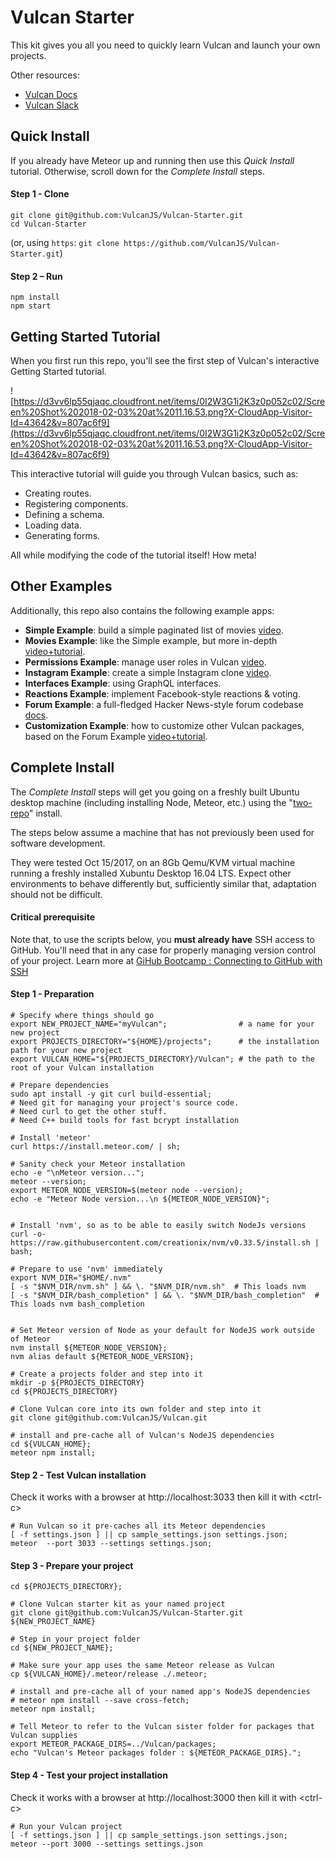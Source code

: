# Vulcan Starter

This kit gives you all you need to quickly learn Vulcan and launch your own projects.

Other resources: 

- [Vulcan Docs](http://docs.vulcanjs.org)
- [Vulcan Slack](http://slack.vulcanjs.org)

## Quick Install

If you already have Meteor up and running then use this *Quick Install* tutorial. Otherwise, scroll down for the *Complete Install* steps.

#### Step 1 - Clone

```
git clone git@github.com:VulcanJS/Vulcan-Starter.git
cd Vulcan-Starter
```

(or, using `https`: `git clone https://github.com/VulcanJS/Vulcan-Starter.git`)

#### Step 2 – Run

```
npm install
npm start
```

## Getting Started Tutorial

When you first run this repo, you'll see the first step of Vulcan's interactive Getting Started tutorial. 

![https://d3vv6lp55qjaqc.cloudfront.net/items/0I2W3G1i2K3z0p052c02/Screen%20Shot%202018-02-03%20at%2011.16.53.png?X-CloudApp-Visitor-Id=43642&v=807ac6f9](https://d3vv6lp55qjaqc.cloudfront.net/items/0I2W3G1i2K3z0p052c02/Screen%20Shot%202018-02-03%20at%2011.16.53.png?X-CloudApp-Visitor-Id=43642&v=807ac6f9)

This interactive tutorial will guide you through Vulcan basics, such as:

- Creating routes.
- Registering components.
- Defining a schema.
- Loading data.
- Generating forms.

All while modifying the code of the tutorial itself! How meta!

## Other Examples

Additionally, this repo also contains the following example apps: 

- **Simple Example**: build a simple paginated list of movies [video](http://docs.vulcanjs.org/example-simple.html).
- **Movies Example**: like the Simple example, but more in-depth [video+tutorial](http://docs.vulcanjs.org/example-movies.html). 
- **Permissions Example**: manage user roles in Vulcan [video](http://docs.vulcanjs.org/example-permissions.html).
- **Instagram Example**: create a simple Instagram clone [video](http://docs.vulcanjs.org/example-instagram.html).
- **Interfaces Example**: using GraphQL interfaces.
- **Reactions Example**: implement Facebook-style reactions & voting.
- **Forum Example**: a full-fledged Hacker News-style forum codebase [docs](http://docs.vulcanjs.org/example-forum.html). 
- **Customization Example**: how to customize other Vulcan packages, based on the Forum Example [video+tutorial](http://docs.vulcanjs.org/example-customization.html). 

## Complete Install

The *Complete Install* steps will get you going on a freshly built Ubuntu desktop machine (including installing Node, Meteor, etc.) using the "[two-repo](http://docs.vulcanjs.org/#Two-Repo-Install)" install.

The steps below assume a machine that has not previously been used for software development.

They were tested Oct 15/2017, on an 8Gb Qemu/KVM virtual machine running a freshly installed Xubuntu Desktop 16.04 LTS.
Expect other environments to behave differently but, sufficiently similar that, adaptation should not be difficult.

#### Critical prerequisite

Note that, to use the scripts below, you **must already have** SSH access to GitHub.  You'll need that in any case for properly managing version control of your project.  Learn more at [GiHub Bootcamp : Connecting to GitHub with SSH](https://help.github.com/articles/connecting-to-github-with-ssh/)

#### Step 1 - Preparation

    # Specify where things should go
    export NEW_PROJECT_NAME="myVulcan";                # a name for your new project
    export PROJECTS_DIRECTORY="${HOME}/projects";      # the installation path for your new project
    export VULCAN_HOME="${PROJECTS_DIRECTORY}/Vulcan"; # the path to the root of your Vulcan installation

    # Prepare dependencies
    sudo apt install -y git curl build-essential;
    # Need git for managing your project's source code.
    # Need curl to get the other stuff.
    # Need C++ build tools for fast bcrypt installation

    # Install 'meteor'
    curl https://install.meteor.com/ | sh;

    # Sanity check your Meteor installation
    echo -e "\nMeteor version...";
    meteor --version;
    export METEOR_NODE_VERSION=$(meteor node --version);
    echo -e "Meteor Node version...\n ${METEOR_NODE_VERSION}";


    # Install 'nvm', so as to be able to easily switch NodeJs versions
    curl -o- https://raw.githubusercontent.com/creationix/nvm/v0.33.5/install.sh | bash;

    # Prepare to use 'nvm' immediately
    export NVM_DIR="$HOME/.nvm"
    [ -s "$NVM_DIR/nvm.sh" ] && \. "$NVM_DIR/nvm.sh"  # This loads nvm
    [ -s "$NVM_DIR/bash_completion" ] && \. "$NVM_DIR/bash_completion"  # This loads nvm bash_completion


    # Set Meteor version of Node as your default for NodeJS work outside of Meteor
    nvm install ${METEOR_NODE_VERSION};
    nvm alias default ${METEOR_NODE_VERSION};

    # Create a projects folder and step into it
    mkdir -p ${PROJECTS_DIRECTORY}
    cd ${PROJECTS_DIRECTORY}

    # Clone Vulcan core into its own folder and step into it
    git clone git@github.com:VulcanJS/Vulcan.git

    # install and pre-cache all of Vulcan's NodeJS dependencies
    cd ${VULCAN_HOME};
    meteor npm install;

#### Step 2 - Test Vulcan installation

 Check it works with a browser at http://localhost:3033
 then kill it with &lt;ctrl-c>

    # Run Vulcan so it pre-caches all its Meteor dependencies
    [ -f settings.json ] || cp sample_settings.json settings.json;
    meteor  --port 3033 --settings settings.json;


#### Step 3 - Prepare your project

    cd ${PROJECTS_DIRECTORY};
    
    # Clone Vulcan starter kit as your named project
    git clone git@github.com:VulcanJS/Vulcan-Starter.git ${NEW_PROJECT_NAME}

    # Step in your project folder
    cd ${NEW_PROJECT_NAME};

    # Make sure your app uses the same Meteor release as Vulcan
    cp ${VULCAN_HOME}/.meteor/release ./.meteor;

    # install and pre-cache all of your named app's NodeJS dependencies
    # meteor npm install --save cross-fetch;
    meteor npm install;

    # Tell Meteor to refer to the Vulcan sister folder for packages that Vulcan supplies
    export METEOR_PACKAGE_DIRS=../Vulcan/packages;
    echo "Vulcan's Meteor packages folder : ${METEOR_PACKAGE_DIRS}.";

#### Step 4 - Test your project installation

 Check it works with a browser at http://localhost:3000
 then kill it with &lt;ctrl-c>

    # Run your Vulcan project
    [ -f settings.json ] || cp sample_settings.json settings.json;
    meteor --port 3000 --settings settings.json


